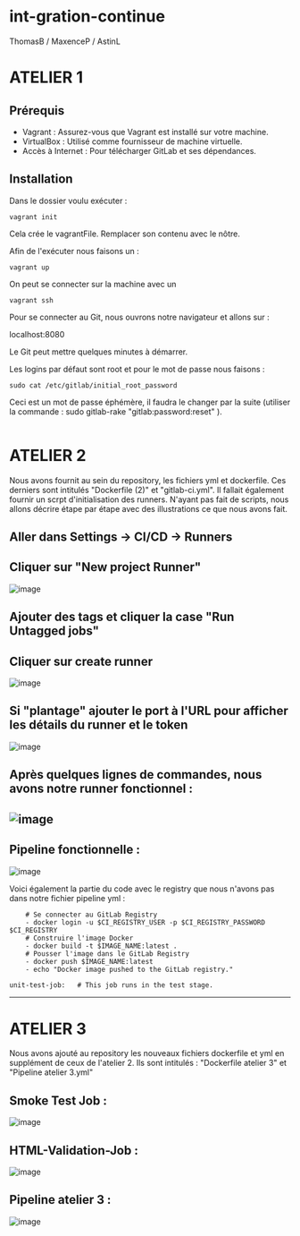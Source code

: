 
# int-gration-continue

ThomasB / MaxenceP / AstinL

# ATELIER 1
## Prérequis

- Vagrant : Assurez-vous que Vagrant est installé sur votre machine.
- VirtualBox : Utilisé comme fournisseur de machine virtuelle.
- Accès à Internet : Pour télécharger GitLab et ses dépendances.


## Installation

Dans le dossier voulu exécuter :
```
vagrant init
```
Cela crée le vagrantFile. Remplacer son contenu avec le nôtre.

Afin de l'exécuter nous faisons un : 
```
vagrant up
```

On peut se connecter sur la machine avec un 
```
vagrant ssh
```
Pour se connecter au Git, nous ouvrons notre navigateur et allons sur :

localhost:8080

Le Git peut mettre quelques minutes à démarrer.

Les logins par défaut sont root et pour le mot de passe nous faisons :
```
sudo cat /etc/gitlab/initial_root_password
```
Ceci est un mot de passe éphémère, il faudra le changer par la suite (utiliser la commande : sudo gitlab-rake "gitlab:password:reset" ).
```
```
# ATELIER 2
Nous avons fournit au sein du repository, les fichiers yml et dockerfile. 
Ces derniers sont intitulés "Dockerfile (2)" et "gitlab-ci.yml".
Il fallait également fournir un scrpt d'initialisation des runners. N'ayant pas fait de scripts, nous allons décrire étape par étape avec des illustrations ce que nous avons fait. 

## Aller dans Settings -> CI/CD -> Runners
## Cliquer sur "New project Runner"
![image](https://github.com/user-attachments/assets/6ea23761-b88a-4fd9-bdad-5db6f7ddf9ba)

## Ajouter des tags et cliquer la case "Run Untagged jobs"
## Cliquer sur create runner

![image](https://github.com/user-attachments/assets/db647ad7-24cc-4da3-a755-bf12358409be)

## Si "plantage" ajouter le port à l'URL pour afficher les détails du runner et le token
![image](https://github.com/user-attachments/assets/d6cb20d0-8993-4ee4-bef4-400632616e18)

## Après quelques lignes de commandes, nous avons notre runner fonctionnel : 
![image](https://github.com/user-attachments/assets/2157dc87-f5db-4613-bca1-3b597c4caacd)
----
## Pipeline fonctionnelle : 
![image](https://github.com/user-attachments/assets/eca65ebd-0e1e-4ec8-a7b2-b6159fb2decc)

Voici également la partie du code avec le registry que nous n'avons pas dans notre fichier pipeline yml : 
```
    # Se connecter au GitLab Registry
    - docker login -u $CI_REGISTRY_USER -p $CI_REGISTRY_PASSWORD $CI_REGISTRY
    # Construire l'image Docker
    - docker build -t $IMAGE_NAME:latest .
    # Pousser l'image dans le GitLab Registry
    - docker push $IMAGE_NAME:latest
    - echo "Docker image pushed to the GitLab registry."

unit-test-job:   # This job runs in the test stage.
```

-----------------
# ATELIER 3
Nous avons ajouté au repository les nouveaux fichiers dockerfile et yml en supplément de ceux de l'atelier 2.
Ils sont intitulés : "Dockerfile atelier 3" et "Pipeline atelier 3.yml"

## Smoke Test Job : 
![image](https://github.com/user-attachments/assets/e8647997-6e56-4a96-9d77-9527b1577c2d)

## HTML-Validation-Job : 
![image](https://github.com/user-attachments/assets/1e00e871-dc5c-43f7-b0fb-75c1f7bbde18)

## Pipeline atelier 3 : 
![image](https://github.com/user-attachments/assets/e896058f-015d-430f-a93d-14ee5d993e98)





